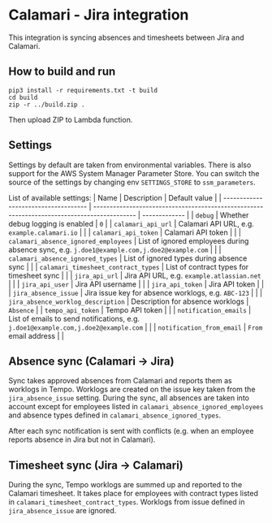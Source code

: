 # Calamari - Jira integration
This integration is syncing absences and timesheets between Jira and Calamari.

## How to build and run
```
pip3 install -r requirements.txt -t build
cd build
zip -r ../build.zip .
```
Then upload ZIP to Lambda function.

## Settings
Settings by default are taken from environmental variables. There is also support for the AWS System Manager Parameter Store. You can switch the source of the settings by changing env `SETTINGS_STORE` to `ssm_parameters`.

List of available settings:
| Name                                 | Description                                                                                 | Default value |
| ------------------------------------ | ------------------------------------------------------------------------------------------- | ------------- |
| `debug`                              | Whether debug logging is enabled                                                            | `0`           |
| `calamari_api_url`                   | Calamari API URL, e.g. `example.calamari.io`                                                |               |
| `calamari_api_token`                 | Calamari API token                                                                          |               |
| `calamari_absence_ignored_employees` | List of ignored employees during absence sync, e.g. `j.doe1@example.com,j.doe2@example.com` |               |
| `calamari_absence_ignored_types`     | List of ignored types during absence sync                                                   |               |
| `calamari_timesheet_contract_types`  | List of contract types for timesheet sync                                                   |               |
| `jira_api_url`                       | Jira API URL, e.g. `example.atlassian.net`                                                  |               |
| `jira_api_user`                      | Jira API username                                                                           |               |
| `jira_api_token`                     | Jira API token                                                                              |               |
| `jira_absence_issue`                 | Jira issue key for absence worklogs, e.g. `ABC-123`                                         |               |
| `jira_absence_worklog_description`   | Description for absence worklogs                                                            | `Absence`     |
| `tempo_api_token`                    | Tempo API token                                                                             |               |
| `notification_emails`                | List of emails to send notifications, e.g. `j.doe1@example.com,j.doe2@example.com`          |               |
| `notification_from_email`            | `From` email address                                                                        |               |


## Absence sync (Calamari -> Jira)
Sync takes approved absences from Calamari and reports them as worklogs in Tempo. Worklogs are created on the issue key taken from the `jira_absence_issue` setting. During the sync, all absences are taken into account except for employees listed in `calamari_absence_ignored_employees` and absence types defined in `calamari_absence_ignored_types`.

After each sync notification is sent with conflicts (e.g. when an employee reports absence in Jira but not in Calamari).

## Timesheet sync (Jira -> Calamari)
During the sync, Tempo worklogs are summed up and reported to the Calamari timesheet. It takes place for employees with contract types listed in `calamari_timesheet_contract_types`. Worklogs from issue defined in `jira_absence_issue` are ignored.
